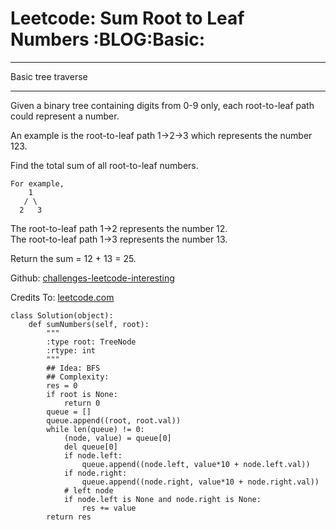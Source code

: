 # Leetcode: Sum Root to Leaf Numbers     :BLOG:Basic:


---

Basic tree traverse  

---

Given a binary tree containing digits from 0-9 only, each root-to-leaf path could represent a number.  

An example is the root-to-leaf path 1->2->3 which represents the number 123.  

Find the total sum of all root-to-leaf numbers.  

    For example,
        1
       / \
      2   3

The root-to-leaf path 1->2 represents the number 12.  
The root-to-leaf path 1->3 represents the number 13.  

Return the sum = 12 + 13 = 25.  

Github: [challenges-leetcode-interesting](https://github.com/DennyZhang/challenges-leetcode-interesting/tree/master/sum-root-to-leaf-numbers)  

Credits To: [leetcode.com](https://leetcode.com/problems/sum-root-to-leaf-numbers/description/)  

    class Solution(object):
        def sumNumbers(self, root):
            """
            :type root: TreeNode
            :rtype: int
            """
            ## Idea: BFS
            ## Complexity:
            res = 0
            if root is None:
                return 0
            queue = []
            queue.append((root, root.val))
            while len(queue) != 0:
                (node, value) = queue[0]
                del queue[0]
                if node.left:
                    queue.append((node.left, value*10 + node.left.val))
                if node.right:
                    queue.append((node.right, value*10 + node.right.val))
                # left node
                if node.left is None and node.right is None:
                    res += value
            return res